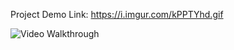 

Project Demo Link: https://i.imgur.com/kPPTYhd.gif

<img src='https://i.imgur.com/kPPTYhd.gif' title='Video Walkthrough' width='' alt='Video Walkthrough' />

